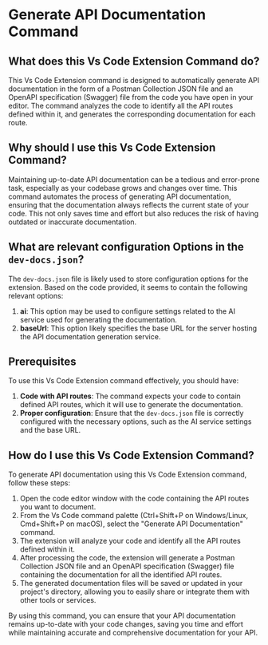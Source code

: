 
  
  # **Generate API Documentation Command**

## What does this Vs Code Extension Command do?

This Vs Code Extension command is designed to automatically generate API documentation in the form of a Postman Collection JSON file and an OpenAPI specification (Swagger) file from the code you have open in your editor. The command analyzes the code to identify all the API routes defined within it, and generates the corresponding documentation for each route.

## Why should I use this Vs Code Extension Command?

Maintaining up-to-date API documentation can be a tedious and error-prone task, especially as your codebase grows and changes over time. This command automates the process of generating API documentation, ensuring that the documentation always reflects the current state of your code. This not only saves time and effort but also reduces the risk of having outdated or inaccurate documentation.

## What are relevant configuration Options in the `dev-docs.json`?

The `dev-docs.json` file is likely used to store configuration options for the extension. Based on the code provided, it seems to contain the following relevant options:

1. **ai**: This option may be used to configure settings related to the AI service used for generating the documentation.
2. **baseUrl**: This option likely specifies the base URL for the server hosting the API documentation generation service.

## Prerequisites

To use this Vs Code Extension command effectively, you should have:

1. **Code with API routes**: The command expects your code to contain defined API routes, which it will use to generate the documentation.
2. **Proper configuration**: Ensure that the `dev-docs.json` file is correctly configured with the necessary options, such as the AI service settings and the base URL.

## How do I use this Vs Code Extension Command?

To generate API documentation using this Vs Code Extension command, follow these steps:

1. Open the code editor window with the code containing the API routes you want to document.
2. From the Vs Code command palette (Ctrl+Shift+P on Windows/Linux, Cmd+Shift+P on macOS), select the "Generate API Documentation" command.
3. The extension will analyze your code and identify all the API routes defined within it.
4. After processing the code, the extension will generate a Postman Collection JSON file and an OpenAPI specification (Swagger) file containing the documentation for all the identified API routes.
5. The generated documentation files will be saved or updated in your project's directory, allowing you to easily share or integrate them with other tools or services.

By using this command, you can ensure that your API documentation remains up-to-date with your code changes, saving you time and effort while maintaining accurate and comprehensive documentation for your API.
  
  